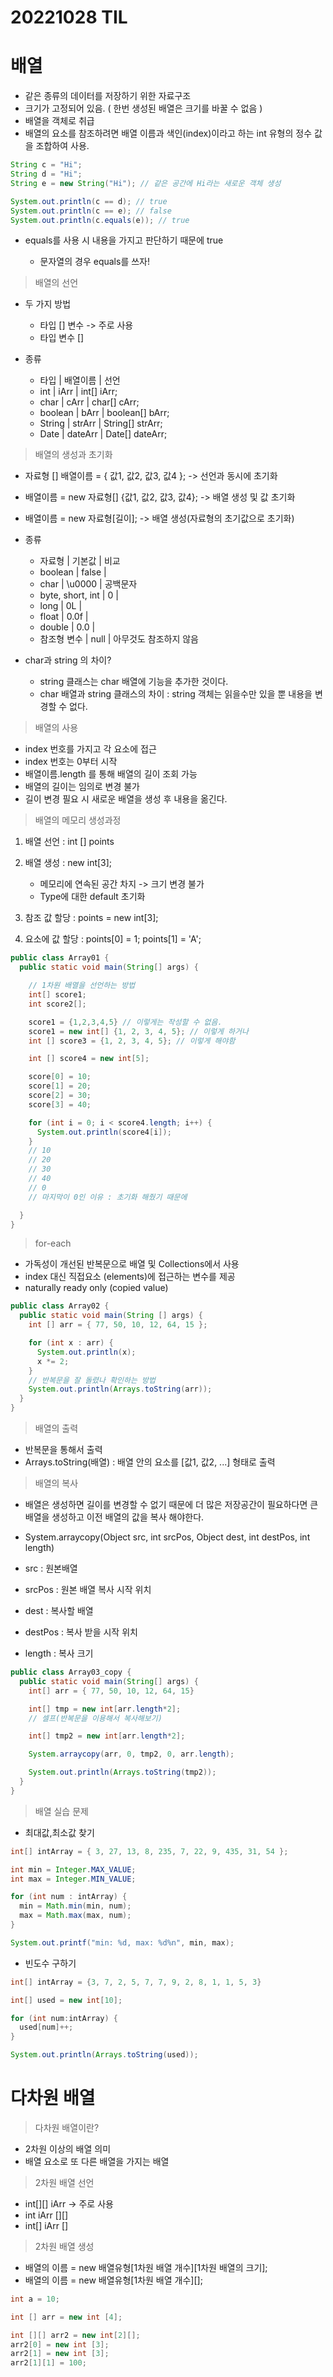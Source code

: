 # 20221028 TIL

# 배열

- 같은 종류의 데이터를 저장하기 위한 자료구조
- 크기가 고정되어 있음. ( 한번 생성된 배열은 크기를 바꿀 수 없음 )
- 배열을 객체로 취급
- 배열의 요소를 참조하려면 배열 이름과 색인(index)이라고 하는 int 유형의 정수 값을 조합하여 사용.

```java
String c = "Hi";
String d = "Hi";
String e = new String("Hi"); // 같은 공간에 Hi라는 새로운 객체 생성

System.out.println(c == d); // true
System.out.println(c == e); // false
System.out.println(c.equals(e)); // true
```

- equals를 사용 시 내용을 가지고 판단하기 때문에 true

  - 문자열의 경우 equals를 쓰자!

> 배열의 선언

- 두 가지 방법

  - 타입 [] 변수 -> 주로 사용
  - 타입 변수 []

- 종류

  - 타입 | 배열이름 | 선언
  - int | iArr | int[] iArr;
  - char | cArr | char[] cArr;
  - boolean | bArr | boolean[] bArr;
  - String | strArr | String[] strArr;
  - Date | dateArr | Date[] dateArr;

> 배열의 생성과 초기화

- 자료형 [] 배열이름 = { 값1, 값2, 값3, 값4 }; -> 선언과 동시에 초기화
- 배열이름 = new 자료형[] {값1, 값2, 값3, 값4}; -> 배열 생성 및 값 초기화
- 배열이름 = new 자료형[길이]; -> 배열 생성(자료형의 초기값으로 초기화)

- 종류

  - 자료형 | 기본값 | 비교
  - boolean | false | 
  - char | \u0000 | 공백문자
  - byte, short, int | 0 |
  - long | 0L |
  - float | 0.0f |
  - double | 0.0 |
  - 참조형 변수 | null | 아무것도 참조하지 않음

- char과 string 의 차이?

  - string 클래스는 char 배열에 기능을 추가한 것이다.
  - char 배열과 string 클래스의 차이 : string 객체는 읽을수만 있을 뿐 내용을 변경할 수 없다.

> 배열의 사용

- index 번호를 가지고 각 요소에 접근
- index 번호는 0부터 시작
- 배열이름.length 를 통해 배열의 길이 조회 가능
- 배열의 길이는 임의로 변경 불가
- 길이 변경 필요 시 새로운 배열을 생성 후 내용을 옮긴다.

> 배열의 메모리 생성과정

1. 배열 선언 : int [] points
2. 배열 생성 : new int[3];

   - 메모리에 연속된 공간 차지 -> 크기 변경 불가
   - Type에 대한 default 초기화

3. 참조 값 할당 : points = new int[3];
4. 요소에 값 할당 : points[0] = 1; points[1] = 'A';

```java
public class Array01 {
  public static void main(String[] args) {

    // 1차원 배열을 선언하는 방법
    int[] score1;
    int score2[];

    score1 = {1,2,3,4,5} // 이렇게는 작성할 수 없음.
    score1 = new int[] {1, 2, 3, 4, 5}; // 이렇게 하거나
    int [] score3 = {1, 2, 3, 4, 5}; // 이렇게 해야함

    int [] score4 = new int[5];

    score[0] = 10;
    score[1] = 20;
    score[2] = 30;
    score[3] = 40;

    for (int i = 0; i < score4.length; i++) {
      System.out.println(score4[i]);
    }
    // 10
    // 20
    // 30
    // 40
    // 0
    // 마지막이 0인 이유 : 초기화 해줬기 때문에

  }
}
```

> for-each

- 가독성이 개선된 반복문으로 배열 및 Collections에서 사용
- index 대신 직접요소 (elements)에 접근하는 변수를 제공
- naturally ready only (copied value)

```java
public class Array02 {
  public static void main(String [] args) {
    int [] arr = { 77, 50, 10, 12, 64, 15 };

    for (int x : arr) {
      System.out.println(x);
      x *= 2;
    }
    // 반복문을 잘 돌렸나 확인하는 방법
    System.out.println(Arrays.toString(arr));
  }
}
```

> 배열의 출력

- 반복문을 통해서 출력
- Arrays.toString(배열) : 배열 안의 요소를 [값1, 값2, ...] 형태로 출력

> 배열의 복사

- 배열은 생성하면 길이를 변경할 수 없기 때문에 더 많은 저장공간이 필요하다면 큰 배열을 생성하고 이전 배열의 값을 복사 해야한다.

- System.arraycopy(Object src, int srcPos, Object dest, int destPos, int length)
- src : 원본배열
- srcPos : 원본 배열 복사 시작 위치
- dest : 복사할 배열
- destPos : 복사 받을 시작 위치
- length : 복사 크기

```java
public class Array03_copy {
  public static void main(String[] args) {
    int[] arr = { 77, 50, 10, 12, 64, 15}

    int[] tmp = new int[arr.length*2];
    // 셀프(반복문을 이용해서 복사해보기)

    int[] tmp2 = new int[arr.length*2];

    System.arraycopy(arr, 0, tmp2, 0, arr.length);

    System.out.println(Arrays.toString(tmp2));
  }
}
```

> 배열 실습 문제

- 최대값,최소값 찾기

```java
int[] intArray = { 3, 27, 13, 8, 235, 7, 22, 9, 435, 31, 54 };

int min = Integer.MAX_VALUE;
int max = Integer.MIN_VALUE;

for (int num : intArray) {
  min = Math.min(min, num);
  max = Math.max(max, num);
}

System.out.printf("min: %d, max: %d%n", min, max);
```

- 빈도수 구하기

```java
int[] intArray = {3, 7, 2, 5, 7, 7, 9, 2, 8, 1, 1, 5, 3}

int[] used = new int[10];

for (int num:intArray) {
  used[num]++;
}

System.out.println(Arrays.toString(used));
```

# 다차원 배열

> 다차원 배열이란?

- 2차원 이상의 배열 의미
- 배열 요소로 또 다른 배열을 가지는 배열

> 2차원 배열 선언

- int[][] iArr -> 주로 사용
- int iArr [][]
- int[] iArr []

> 2차원 배열 생성

- 배열의 이름 = new 배열유형[1차원 배열 개수][1차원 배열의 크기];
- 배열의 이름 = new 배열유형[1차원 배열 개수][];

```java
int a = 10;

int [] arr = new int [4];

int [][] arr2 = new int[2][];
arr2[0] = new int [3];
arr2[1] = new int [3];
arr2[1][1] = 100;
```